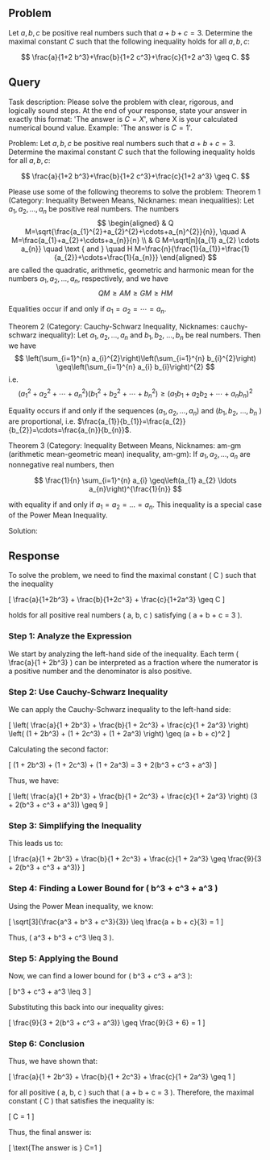## Problem

Let $a, b, c$ be positive real numbers such that $a+b+c=3$. Determine the maximal constant $C$ such that the following inequality holds for all $a, b, c$:

$$
\frac{a}{1+2 b^3}+\frac{b}{1+2 c^3}+\frac{c}{1+2 a^3} \geq C.
$$

## Query

Task description: Please solve the problem with clear, rigorous, and logically sound steps. At the end of your response, state your answer in exactly this format: 'The answer is $C=X$', where X is your calculated numerical bound value. Example: 'The answer is $C=1$'.

Problem: Let $a, b, c$ be positive real numbers such that $a+b+c=3$. Determine the maximal constant $C$ such that the following inequality holds for all $a, b, c$:

$$
\frac{a}{1+2 b^3}+\frac{b}{1+2 c^3}+\frac{c}{1+2 a^3} \geq C.
$$

Please use some of the following theorems to solve the problem:
Theorem 1 (Category: Inequality Between Means, Nicknames: mean inequalities): Let $a_{1}, a_{2}, \ldots, a_{n}$ be positive real numbers. The numbers
$$
\begin{aligned}
& Q M=\sqrt{\frac{a_{1}^{2}+a_{2}^{2}+\cdots+a_{n}^{2}}{n}}, \quad A M=\frac{a_{1}+a_{2}+\cdots+a_{n}}{n} \\
& G M=\sqrt[n]{a_{1} a_{2} \cdots a_{n}} \quad \text { and } \quad H M=\frac{n}{\frac{1}{a_{1}}+\frac{1}{a_{2}}+\cdots+\frac{1}{a_{n}}}
\end{aligned}
$$
are called the quadratic, arithmetic, geometric and harmonic mean for the numbers $a_{1}, a_{2}, \ldots, a_{n}$, respectively, and we have
$$
Q M \geq A M \geq G M \geq H M
$$

Equalities occur if and only if $a_{1}=a_{2}=\cdots=a_{n}$.

Theorem 2 (Category: Cauchy-Schwarz Inequality, Nicknames: cauchy-schwarz inequality): Let $a_{1}, a_{2}, \ldots, a_{n}$ and $b_{1}, b_{2}$, $\ldots, b_{n}$ be real numbers. Then we have
$$
\left(\sum_{i=1}^{n} a_{i}^{2}\right)\left(\sum_{i=1}^{n} b_{i}^{2}\right) \geq\left(\sum_{i=1}^{n} a_{i} b_{i}\right)^{2}
$$
i.e.
$$
\left(a_{1}^{2}+a_{2}^{2}+\cdots+a_{n}^{2}\right)\left(b_{1}^{2}+b_{2}^{2}+\cdots+b_{n}^{2}\right) \geq\left(a_{1} b_{1}+a_{2} b_{2}+\cdots+a_{n} b_{n}\right)^{2}
$$

Equality occurs if and only if the sequences $\left(a_{1}, a_{2}, \ldots, a_{n}\right)$ and $\left(b_{1}, b_{2}\right.$, $\ldots, b_{n}$ ) are proportional, i.e. $\frac{a_{1}}{b_{1}}=\frac{a_{2}}{b_{2}}=\cdots=\frac{a_{n}}{b_{n}}$.

Theorem 3 (Category: Inequality Between Means, Nicknames: am-gm (arithmetic mean-geometric mean) inequality, am-gm): If $a_{1}, a_{2}, \ldots, a_{n}$ are nonnegative real numbers, then

$$
\frac{1}{n} \sum_{i=1}^{n} a_{i} \geq\left(a_{1} a_{2} \ldots a_{n}\right)^{\frac{1}{n}}
$$

with equality if and only if $a_{1}=a_{2}=\ldots=a_{n}$. This inequality is a special case of the Power Mean Inequality.

Solution:

## Response

To solve the problem, we need to find the maximal constant \( C \) such that the inequality 

\[
\frac{a}{1+2b^3} + \frac{b}{1+2c^3} + \frac{c}{1+2a^3} \geq C
\]

holds for all positive real numbers \( a, b, c \) satisfying \( a + b + c = 3 \).

### Step 1: Analyze the Expression

We start by analyzing the left-hand side of the inequality. Each term \( \frac{a}{1 + 2b^3} \) can be interpreted as a fraction where the numerator is a positive number and the denominator is also positive. 

### Step 2: Use Cauchy-Schwarz Inequality

We can apply the Cauchy-Schwarz inequality to the left-hand side:

\[
\left( \frac{a}{1 + 2b^3} + \frac{b}{1 + 2c^3} + \frac{c}{1 + 2a^3} \right) \left( (1 + 2b^3) + (1 + 2c^3) + (1 + 2a^3) \right) \geq (a + b + c)^2
\]

Calculating the second factor:

\[
(1 + 2b^3) + (1 + 2c^3) + (1 + 2a^3) = 3 + 2(b^3 + c^3 + a^3)
\]

Thus, we have:

\[
\left( \frac{a}{1 + 2b^3} + \frac{b}{1 + 2c^3} + \frac{c}{1 + 2a^3} \right) (3 + 2(b^3 + c^3 + a^3)) \geq 9
\]

### Step 3: Simplifying the Inequality

This leads us to:

\[
\frac{a}{1 + 2b^3} + \frac{b}{1 + 2c^3} + \frac{c}{1 + 2a^3} \geq \frac{9}{3 + 2(b^3 + c^3 + a^3)}
\]

### Step 4: Finding a Lower Bound for \( b^3 + c^3 + a^3 \)

Using the Power Mean inequality, we know:

\[
\sqrt[3]{\frac{a^3 + b^3 + c^3}{3}} \leq \frac{a + b + c}{3} = 1
\]

Thus, \( a^3 + b^3 + c^3 \leq 3 \). 

### Step 5: Applying the Bound

Now, we can find a lower bound for \( b^3 + c^3 + a^3 \):

\[
b^3 + c^3 + a^3 \leq 3
\]

Substituting this back into our inequality gives:

\[
\frac{9}{3 + 2(b^3 + c^3 + a^3)} \geq \frac{9}{3 + 6} = 1
\]

### Step 6: Conclusion

Thus, we have shown that:

\[
\frac{a}{1 + 2b^3} + \frac{b}{1 + 2c^3} + \frac{c}{1 + 2a^3} \geq 1
\]

for all positive \( a, b, c \) such that \( a + b + c = 3 \). Therefore, the maximal constant \( C \) that satisfies the inequality is:

\[
C = 1
\]

Thus, the final answer is:

\[
\text{The answer is } C=1
\]